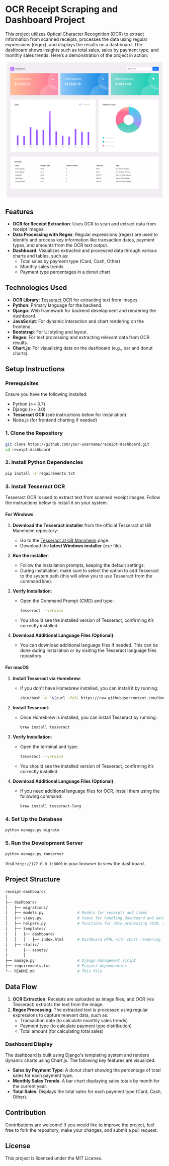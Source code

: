 
# OCR Receipt Scraping and Dashboard Project

This project utilizes Optical Character Recognition (OCR) to extract information from scanned receipts, processes the data using regular expressions (regex), and displays the results on a dashboard. The dashboard shows insights such as total sales, sales by payment type, and monthly sales trends.
Here’s a demonstration of the project in action:

![Demo PNG](dashboard.png)
## Features

- **OCR for Receipt Extraction**: Uses OCR to scan and extract data from receipt images.
- **Data Processing with Regex**: Regular expressions (regex) are used to identify and process key information like transaction dates, payment types, and amounts from the OCR text output.
- **Dashboard**: Visualizes extracted and processed data through various charts and tables, such as:
  - Total sales by payment type (Card, Cash, Other)
  - Monthly sales trends
  - Payment type percentages in a donut chart

## Technologies Used

- **OCR Library**: [Tesseract OCR](https://github.com/tesseract-ocr/tesseract) for extracting text from images.
- **Python**: Primary language for the backend.
- **Django**: Web framework for backend development and rendering the dashboard.
- **JavaScript**: For dynamic interaction and chart rendering on the frontend.
- **Bootstrap**: For UI styling and layout.
- **Regex**: For text processing and extracting relevant data from OCR results.
- **Chart.js**: For visualizing data on the dashboard (e.g., bar and donut charts).

## Setup Instructions

### Prerequisites

Ensure you have the following installed:
- Python (>= 3.7)
- Django (>= 3.0)
- **Tesseract OCR** (see instructions below for installation)
- Node.js (for frontend charting if needed)

### 1. Clone the Repository

```bash
git clone https://github.com/your-username/receipt-dashboard.git
cd receipt-dashboard
```

### 2. Install Python Dependencies

```bash
pip install -r requirements.txt
```

### 3. Install Tesseract OCR

Tesseract OCR is used to extract text from scanned receipt images. Follow the instructions below to install it on your system.

#### For Windows

1. **Download the Tesseract installer** from the official Tesseract at UB Mannheim repository:
   - Go to the [Tesseract at UB Mannheim](https://github.com/UB-Mannheim/tesseract/wiki) page.
   - Download the **latest Windows installer** (exe file).
   
2. **Run the installer**:
   - Follow the installation prompts, keeping the default settings.
   - During installation, make sure to select the option to add Tesseract to the system path (this will allow you to use Tesseract from the command line).
   
3. **Verify Installation**:
   - Open the Command Prompt (CMD) and type:
     ```bash
     tesseract --version
     ```
   - You should see the installed version of Tesseract, confirming it’s correctly installed.

4. **Download Additional Language Files (Optional)**:
   - You can download additional language files if needed. This can be done during installation or by visiting the Tesseract language files repository.

#### For macOS

1. **Install Tesseract via Homebrew**:
   - If you don't have Homebrew installed, you can install it by running:
     ```bash
     /bin/bash -c "$(curl -fsSL https://raw.githubusercontent.com/Homebrew/install/HEAD/install.sh)"
     ```
   
2. **Install Tesseract**:
   - Once Homebrew is installed, you can install Tesseract by running:
     ```bash
     brew install tesseract
     ```

3. **Verify Installation**:
   - Open the terminal and type:
     ```bash
     tesseract --version
     ```
   - You should see the installed version of Tesseract, confirming it’s correctly installed.

4. **Download Additional Language Files (Optional)**:
   - If you need additional language files for OCR, install them using the following command:
     ```bash
     brew install tesseract-lang
     ```

### 4. Set Up the Database

```bash
python manage.py migrate
```

### 5. Run the Development Server

```bash
python manage.py runserver
```

Visit `http://127.0.0.1:8000` in your browser to view the dashboard.

## Project Structure

```bash
receipt-dashboard/
│
├── dashboard/
│   ├── migrations/
│   ├── models.py               # Models for receipts and items
│   ├── views.py                # Views for handling dashboard and data
│   ├── helpers.py              # Functions for data processing (OCR, regex, sales calculations)
│   ├── templates/
│   │   ├── dashboard/
│   │   │   ├── index.html      # Dashboard HTML with chart rendering
│   ├── static/
│       ├── assets/
│       │           
├── manage.py                   # Django management script
├── requirements.txt            # Project dependencies
└── README.md                   # This file
```

## Data Flow

1. **OCR Extraction**: Receipts are uploaded as image files, and OCR (via Tesseract) extracts the text from the image.
2. **Regex Processing**: The extracted text is processed using regular expressions to capture relevant data, such as:
   - Transaction date (to calculate monthly sales trends)
   - Payment type (to calculate payment type distribution)
   - Total amount (for calculating total sales)

### Dashboard Display

The dashboard is built using Django's templating system and renders dynamic charts using Chart.js. The following key features are visualized:
- **Sales by Payment Type**: A donut chart showing the percentage of total sales for each payment type.
- **Monthly Sales Trends**: A bar chart displaying sales totals by month for the current year.
- **Total Sales**: Displays the total sales for each payment type (Card, Cash, Other).

## Contribution

Contributions are welcome! If you would like to improve the project, feel free to fork the repository, make your changes, and submit a pull request.

## License

This project is licensed under the MIT License.

